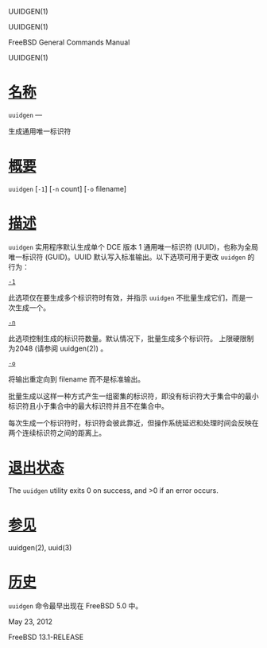   UUIDGEN(1)  

UUIDGEN(1)

FreeBSD General Commands Manual

UUIDGEN(1)

[名称](#__u540D___u79F0_)
=======================

`uuidgen` —

生成通用唯一标识符

[概要](#__u6982___u8981_)
=======================

`uuidgen` \[`-1`\] \[`-n` count\] \[`-o` filename\]

[描述](#__u63CF___u8FF0_)
=======================

`uuidgen` 实用程序默认生成单个 DCE 版本 1 通用唯一标识符 (UUID)，也称为全局唯一标识符 (GUID)。UUID 默认写入标准输出。以下选项可用于更改 `uuidgen` 的行为：

[`-1`](#1)

此选项仅在要生成多个标识符时有效，并指示 `uuidgen` 不批量生成它们，而是一次生成一个。

[`-n`](#n)

此选项控制生成的标识符数量。默认情况下，批量生成多个标识符。 上限硬限制为2048 (请参阅 uuidgen(2)) 。

[`-o`](#o)

将输出重定向到 filename 而不是标准输出。

批量生成以这样一种方式产生一组密集的标识符，即没有标识符大于集合中的最小标识符且小于集合中的最大标识符并且不在集合中。

每次生成一个标识符时，标识符会彼此靠近，但操作系统延迟和处理时间会反映在两个连续标识符之间的距离上。

[退出状态](#__u9000___u51FA___u72B6___u6001_)
=========================================

The `uuidgen` utility exits 0 on success, and >0 if an error occurs.

[参见](#__u53C2___u89C1_)
=======================

uuidgen(2), uuid(3)

[历史](#__u5386___u53F2_)
=======================

`uuidgen` 命令最早出现在 FreeBSD 5.0 中。

May 23, 2012

FreeBSD 13.1-RELEASE